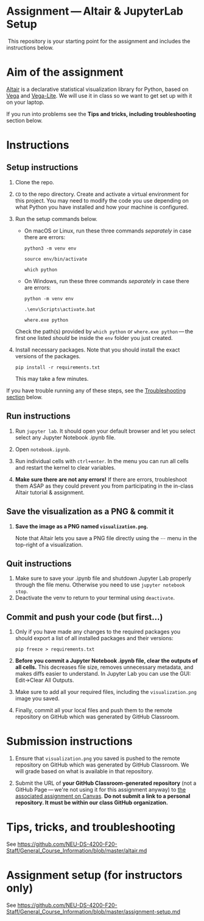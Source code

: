 # Assignment — Altair & JupyterLab Setup
​
This repository is your starting point for the assignment and includes the instructions below.

# Aim of the assignment

[Altair](https://altair-viz.github.io/) is a declarative statistical visualization library for Python, based on [Vega](http://vega.github.io/vega) and [Vega-Lite](http://vega.github.io/vega-lite).
We will use it in class so we want to get set up with it on your laptop.

If you run into problems see the **Tips and tricks, including troubleshooting** section below.

# Instructions

## Setup instructions

1. Clone the repo.
1. `CD` to the repo directory. Create and activate a virtual environment for this project. You may need to modify the code you use depending on what Python you have installed and how your machine is configured.

1. Run the setup commands below.

    * On macOS or Linux, run these three commands *separately* in case there are errors:
        ```
        python3 -m venv env
        ```
        ```
        source env/bin/activate
        ```
        ```
        which python
        ```
    * On Windows, run these three commands *separately* in case there are errors:
        ```
        python -m venv env
        ```
        ```
        .\env\Scripts\activate.bat
        ```
        ```
        where.exe python
        ```
    Check the path(s) provided by `which python` or `where.exe python` — the first one listed *should* be inside the `env` folder you just created.

1. Install necessary packages. Note that you should install the exact versions of the packages.
    ```
    pip install -r requirements.txt
    ```
    This may take a few minutes.

If you have trouble running any of these steps, see the [Troubleshooting section](#troubleshooting) below.

## Run instructions

1. Run `jupyter lab`. It should open your default browser and let you select select any Jupyter Notebook .ipynb file.

1. Open `notebook.ipynb`.

1. Run individual cells with `ctrl+enter`. In the menu you can run all cells and restart the kernel to clear variables.

1. **Make sure there are not any errors!** If there are errors, troubleshoot them ASAP as they could prevent you from participating in the in-class Altair tutorial & assignment.
​
## Save the visualization as a PNG & commit it

1. **Save the image as a PNG named `visualization.png`.** 
    
    Note that Altair lets you save a PNG file directly using the ⋯ menu in the top-right of a visualization.

## Quit instructions
1. Make sure to save your .ipynb file and shutdown Jupyter Lab properly through the file menu. Otherwise you need to use `jupyter notebook stop`.
​
1. Deactivate the venv to return to your terminal using `deactivate`.

## Commit and push your code (but first...)

1. Only if you have made any changes to the required packages you should export a list of all installed packages and their versions:
   ```
   pip freeze > requirements.txt
   ```

1. **Before you commit a Jupyter Notebook .ipynb file, clear the outputs of all cells.** This decreases file size, removes unnecessary metadata, and makes diffs easier to understand. In Jupyter Lab you can use the GUI: Edit->Clear All Outputs.

1. Make sure to add all your required files, including the `visualization.png` image you saved.

1. Finally, commit all your local files and push them to the remote repository on GitHub which was generated by GitHub Classroom.

# Submission instructions

1. Ensure that `visualization.png` you saved is pushed to the remote repository on GitHub which was generated by GitHub Classroom. We will grade based on what is available in that repository.

1. Submit the URL of **your GitHub Classroom-generated repository** (not a GitHub Page — we're not using it for this assignment anyway) to [the associated assignment on Canvas](https://northeastern.instructure.com/courses/18721/assignments/573831). **Do not submit a link to a personal repository. It must be within our class GitHub organization.**

# Tips, tricks, and troubleshooting

See https://github.com/NEU-DS-4200-F20-Staff/General_Course_Information/blob/master/altair.md

# Assignment setup (for instructors only)

See https://github.com/NEU-DS-4200-F20-Staff/General_Course_Information/blob/master/assignment-setup.md